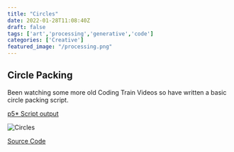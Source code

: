 ```yaml
---
title: "Circles"
date: 2022-01-28T11:08:40Z
draft: false
tags: ['art','processing','generative','code']
categories: ['Creative']
featured_image: "/processing.png"
---
```


## Circle Packing

Been watching some more old Coding Train Videos so have written a basic circle packing script.

[p5* Script output](https://editor.p5js.org/alastairhm/full/caYjLL3AS)

![Circles](/circles.png)

[Source Code](https://github.com/alastairhm/processing/blob/master/circles_js/circles.js)
